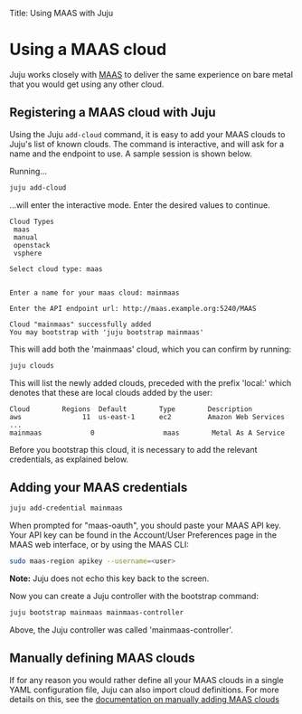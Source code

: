 Title: Using MAAS with Juju


# Using a MAAS cloud

Juju works closely with [MAAS][maas-site] to deliver the same experience
on bare metal that you would get using any other cloud.

## Registering a MAAS cloud with Juju

Using the Juju `add-cloud` command, it is easy to add your MAAS clouds to
Juju's list of known clouds. The command is interactive, and will ask for
a name and the endpoint to use. A sample session is shown below.

Running...

```bash
juju add-cloud
```
...will enter the interactive mode. Enter the desired values to continue.

```
Cloud Types
 maas
 manual
 openstack
 vsphere

Select cloud type: maas


Enter a name for your maas cloud: mainmaas

Enter the API endpoint url: http://maas.example.org:5240/MAAS

Cloud "mainmaas" successfully added
You may bootstrap with 'juju bootstrap mainmaas'
```

This will add both the 'mainmaas' cloud, which you can confirm
by running:

```bash
juju clouds
```

This will list the newly added clouds, preceded with the prefix 'local:' which
denotes that these are local clouds added by the user:

```no-highlight
Cloud        Regions  Default        Type        Description
aws               11  us-east-1      ec2         Amazon Web Services
...
mainmaas            0                 maas        Metal As A Service
```

Before you bootstrap this cloud, it is necessary to add the relevant
credentials, as explained below.

## Adding your MAAS credentials

```bash
juju add-credential mainmaas
```

When prompted for "maas-oauth", you should paste your MAAS API key. Your API
key can be found in the Account/User Preferences page in the MAAS web
interface, or by using the MAAS CLI:

```bash
sudo maas-region apikey --username=<user>
```

**Note:** Juju does not echo this key back to the screen.

Now you can create a Juju controller with the bootstrap command:

```bash
juju bootstrap mainmaas mainmaas-controller
```

Above, the Juju controller was called 'mainmaas-controller'.

## Manually defining MAAS clouds

If for any reason you would rather define all your MAAS clouds in a
single YAML configuration file, Juju can also import cloud definitions.
For more details on this, see the
[documentation on manually adding MAAS clouds][maas-manual]

[maas-site]: https://maas.io
[maas-manual]: ./clouds-maas-manual.html
